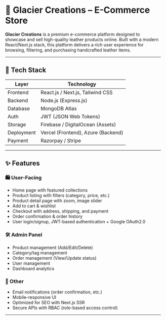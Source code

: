 # 👜 Glacier Creations – E-Commerce Store

**Glacier Creations** is a premium e-commerce platform designed to showcase and sell high-quality leather products online. Built with a modern React/Next.js stack, this platform delivers a rich user experience for browsing, filtering, and purchasing handcrafted leather items.

---

## 🧱 Tech Stack

| Layer       | Technology                         |
|-------------|------------------------------------|
| Frontend    | React.js / Next.js, Tailwind CSS   |
| Backend     | Node.js (Express.js)               |
| Database    | MongoDB Atlas                      |
| Auth        | JWT (JSON Web Tokens)              |
| Storage     | Firebase / DigitalOcean (Assets)   |
| Deployment  | Vercel (Frontend), Azure (Backend) |
| Payment     | Razorpay / Stripe                  |

---

## ✨ Features

### 🛍️ User-Facing
- Home page with featured collections
- Product listing with filters (category, price, etc.)
- Product detail page with zoom, image slider
- Add to cart & wishlist
- Checkout with address, shipping, and payment
- Order confirmation & order history
- User login/signup, JWT-based authentication + Google OAuth2.0

### 🛠️ Admin Panel
- Product management (Add/Edit/Delete)
- Category/tag management
- Order management (View/Update status)
- User management
- Dashboard analytics

### 🔔 Other
- Email notifications (order confirmation, etc.)
- Mobile-responsive UI
- Optimized for SEO with Next.js SSR
- Secure APIs with RBAC (role-based access control)

---
